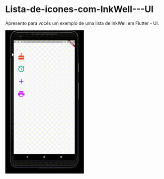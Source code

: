 # Lista-de-icones-com-InkWell---UI
Apresento para vocês um exemplo de uma lista de InkWell em Flutter - UI.

![](bloggif_5cd359a43b34b.gif)
